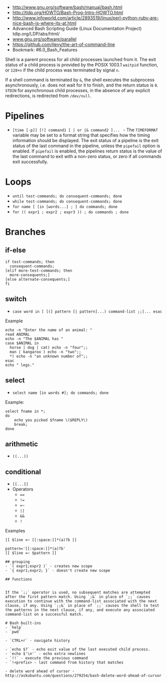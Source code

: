 - http://www.gnu.org/software/bash/manual/bash.html
- http://tldp.org/HOWTO/Bash-Prog-Intro-HOWTO.html
- http://www.infoworld.com/article/2893519/linux/perl-python-ruby-are-nice-bash-is-where-its-at.html
- Advanced Bash Scripting Guide (Linux Documentation Project) tdlp.org/LDP/abs/html/
- www.gnu.org/software/parallel
- https://github.com/jlevy/the-art-of-command-line
- Bookmark: #6.0_Bash_Features

Shell is a parent process for all child processes launched from it. The exit status of a child process is provided by the POSIX 1003.1 `waitpid` function, or `128+n` if the child process was terminated by signal `n`.

If a shell command is terminated by `&`, the shell executes the subprocess asynchronously, i.e. does not wait for it to finish, and the return status is `0`. `STDIN` for asynchronous child processes, in the absence of any explicit redirections, is redirected from `/dev/null`.

# Pipelines
- `[time [-p]] [!] command1 [ | or |& command2 ]... ` - The `TIMEFORMAT` variable may be set to a format string that specifies how the timing information should be displayed. The exit status of a pipeline is the exit status of the last command in the pipeline, unless the `pipefail` option is enabled. If `pipefail` is enabled, the pipelines return status is the value of the last command to exit with a non-zero status, or zero if all commands exit successfully.


# Loops
- `until test-commands; do consequent-commands; done`
- `while test-commands; do consequent-commands; done`
- `for name [ [in [words...] ; ] do commands; done`
- `for (( expr1 ; expr2 ; expr3 )) ; do commands ; done`

# Branches
## if-else
```
if test-commands; then
  consequent-commands;
[elif more-test-commands; then
  more-consequents;]
[else alternate-consequents;]
fi
```

## switch
- `case word in [ [(] pattern [| pattern]...) command-list ;;]... esac`

Example
```
echo -n "Enter the name of an animal: "
read ANIMAL
echo -n "The $ANIMAL has "
case $ANIMAL in
  horse | dog | cat) echo -n "four";;
  man | kangaroo ) echo -n "two";;
  *) echo -n "an unknown number of";;
esac
echo " legs."
```

## select
- `select name [in words #]; do commands; done`

Example:
```
select fname in *;
do
    echo you picked $fname \($REPLY\)
    break;
done
```

## arithmetic
- `((...))`

## conditional
- `[[...]]`
- Operators
    + `==`
    + `!=`
    + `=~`
    + `||`
    + `&&`
    + `!`

Examples
```
[[ $line =~ [[:space:]]*(a)?b ]]

pattern='[[:space:]]*(a)?b'
[[ $line =~ $pattern ]]

## grouping
- `( expr1;expr2 )` - creates new scope
- `{ expr1;expr2; }` - doesn't create new scope

## functions


If the `;;` operator is used, no subsequent matches are attempted after the first pattern match. Using `;&` in place of `;;` causes execution to continue with the command-list associated with the next clause, if any. Using `;;&` in place of `;;` causes the shell to test the patterns in the next clause, if any, and execute any associated command-list on a successful match.

# Bash built-ins
- `help`
- `pwd`

- `CTRL+r` - navigate history

- `echo $?` - echo exit value of the last executed child process.
- `echo $'\n'` - echo extra newlines
- `!!` - execute the previous command
- `!<prefix> - last command from history that matches

- delete word ahead of cursor - http://askubuntu.com/questions/279254/bash-delete-word-ahead-of-cursor

